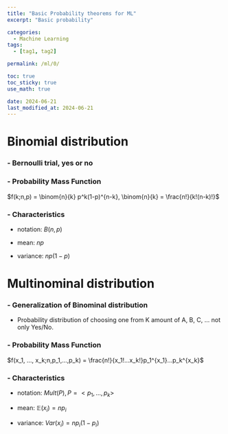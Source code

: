 ```yaml
---
title: "Basic Probability theorems for ML"
excerpt: "Basic probability"

categories:
  - Machine Learning
tags:
  - [tag1, tag2]

permalink: /ml/0/

toc: true
toc_sticky: true
use_math: true

date: 2024-06-21
last_modified_at: 2024-06-21
---
```


# Binomial distribution

### - Bernoulli trial, yes or no

### - Probability Mass Function

$f(k;n,p) = \binom{n}{k} p^k(1-p)^{n-k}, \binom{n}{k} = \frac{n!}{k!(n-k)!}$

### - Characteristics

- notation: $B(n,p)$

- mean: $np$

- variance: $np(1-p)$

# Multinominal distribution

### - Generalization of Binominal distribution

- Probability distribution of choosing one from K amount of A, B, C, ... not only Yes/No.

### - Probability Mass Function

$f(x_1, ..., x_k;n,p_1,...,p_k) = \frac{n!}{x_1!...x_k!}p_1^{x_1}...p_k^{x_k}$

### - Characteristics

- notation: $Mult(P),P=<p_1,...,p_k>$

- mean: $\mathbb{E}(x_i) = np_i$

- variance: $Var(x_i) = np_i(1-p_i)$
